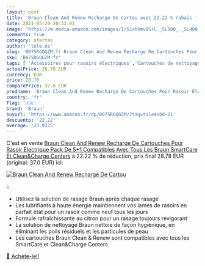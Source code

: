 ```yaml
---
layout: post
title: 'Braun Clean And Renew Recharge De Cartou avec 22.22 % rabais '
date: 2021-05-20 20:33:02
image: 'https://m.media-amazon.com/images/I/51xhVmv8S+L._SL500_._SL400_.jpg'
comments: true
category: ofertas
author: 'tole.es'
slug: 'B075RGQGZM-fr Braun Clean And Renew Recharge De Cartouches Pour Rasoir...'
sku: 'B075RGQGZM-fr'
tags: [ 'Accessoires pour rasoirs électriques','Cartouches de nettoyage de rasoir','Hygiène et Santé','Nettoyage de rasoirs électriques','Rasage et Épilation','Rasoirs électriques et accessoires','braun', ]
actualPrice: 28.78 EUR
currency: EUR
price: 28.78
comparePrice: 37.0 EUR
prodname: 'Braun Clean And Renew Recharge De Cartouches Pour Rasoir Électrique  Pack De 5+1  Compatibles Avec Tous Les Braun SmartCare Et Clean&Charge Centers'
country: 'fr'
flag: '🇫🇷'
brand: 'Braun'
buyurl: 'https://www.amazon.fr/dp/B075RGQGZM/?tag=tolees0d-21'
descuento: '22.22'
average: '23.9375'
---
```


C'est en vente [Braun Clean And Renew Recharge De Cartouches Pour Rasoir Électrique  Pack De 5+1  Compatibles Avec Tous Les Braun SmartCare Et Clean&Charge Centers](https://www.amazon.fr/dp/B075RGQGZM/?tag=tolees0d-21)  à  22.22 % de réduction, prix final  28.78 EUR (original: 37.0 EUR) ici:

[![Braun Clean And Renew Recharge De Cartou](https://m.media-amazon.com/images/I/51xhVmv8S+L._SL500_._SL400_.jpg)](https://www.amazon.fr/dp/B075RGQGZM/?tag=tolees0d-21)

ℹ️:

- Utilisez la solution de rasage Braun après chaque rasage
- Les lubrifiants à haute énergie maintiennent vos lames de rasoirs en parfait état pour un rasoir comme neuf tous les jours
- Formule rafraîchissante au citron pour un rasage toujours revigorant
- La solution de nettoyage Braun nettoie de façon hygiénique, en éliminant les poils résiduels et les particules de peau
- Les cartouches Braun Clean & Renew sont compatibles avec tous les SmartCare et Clean&Charge Centers

[🛒 Achète-le!!](https://www.amazon.fr/dp/B075RGQGZM/?tag=tolees0d-21)
